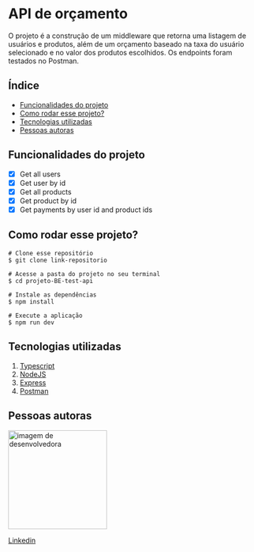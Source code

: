 # **API de orçamento**

O projeto é a construção de um middleware que retorna uma listagem de usuários e produtos, além de um orçamento baseado na taxa do usuário selecionado e no valor dos produtos escolhidos. Os endpoints foram testados no Postman.

## **Índice**
- <a href="#funcionalidades-do-projeto">Funcionalidades do projeto</a>
- <a href="#como-rodar-esse-projeto">Como rodar esse projeto?</a>
- <a href="#tecnologias-utilizadas">Tecnologias utilizadas</a>
- <a href="#pessoas-autoras">Pessoas autoras</a>

## **Funcionalidades do projeto**
- [x] Get all users
- [x] Get user by id
- [x] Get all products
- [x] Get product by id
- [x] Get payments by user id and product ids

## **Como rodar esse projeto?**

```
# Clone esse repositório
$ git clone link-repositorio

# Acesse a pasta do projeto no seu terminal
$ cd projeto-BE-test-api

# Instale as dependências
$ npm install 

# Execute a aplicação
$ npm run dev
```

## **Tecnologias utilizadas**
1. [Typescript](https://www.typescriptlang.org/)
2. [NodeJS](https://nodejs.org/)
3. [Express](https://expressjs.com/pt-br/)
4. [Postman](https://www.postman.com/)

## **Pessoas autoras**
<img style="width:200px" src="./src/assets/photo.png" alt="imagem de desenvolvedora">

[Linkedin](https://www.linkedin.com/in/mariaconstance/)